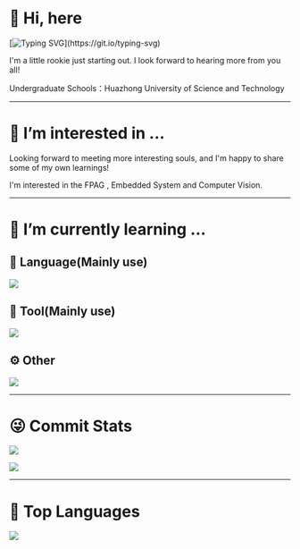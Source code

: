 # 👋 Hi, here
[![Typing SVG](https://readme-typing-svg.herokuapp.com?font=Fira+Code&pause=1000&random=false&width=435&lines=I%E2%80%99m+%40mischievousx.)](https://git.io/typing-svg)

I'm a little rookie just starting out. I look forward to hearing more from you all!

Undergraduate Schools：Huazhong University of Science and Technology

---

# 👀 I’m interested in ...
Looking forward to meeting more interesting souls, and I'm happy to share some of my own learnings!

I'm interested in the FPAG , Embedded System and Computer Vision.

---

# 🌱 I’m currently learning ...

## 🤟 Language(Mainly use)
![](https://icons.anoyi.com/?iconBgColor=f8fafc&icons=python,c,cpp,matlab,php,mysql)

## 🔨 Tool(Mainly use)
![](https://icons.anoyi.com/?iconBgColor=f8fafc&icons=vscode,markdown,gmail,opencv,linux,powershell)

## ⚙️ Other

![](https://icons.anoyi.com/?iconBgColor=f8fafc&icons=blender,github,git,docker,kubernetes)

---

# 😜 Commit Stats

![](https://github-readme-stats.vercel.app/api?username=mischievousx&count_private=true&show_icons=true&theme=radical&show_owner=true)

![](https://github-profile-trophy.vercel.app/?username=mischievousx&theme=radical&row=1)

---

# 🦁 Top Languages

![](https://github-readme-stats.vercel.app/api/top-langs/?username=mischievousx&layout=compact&theme=dark)
